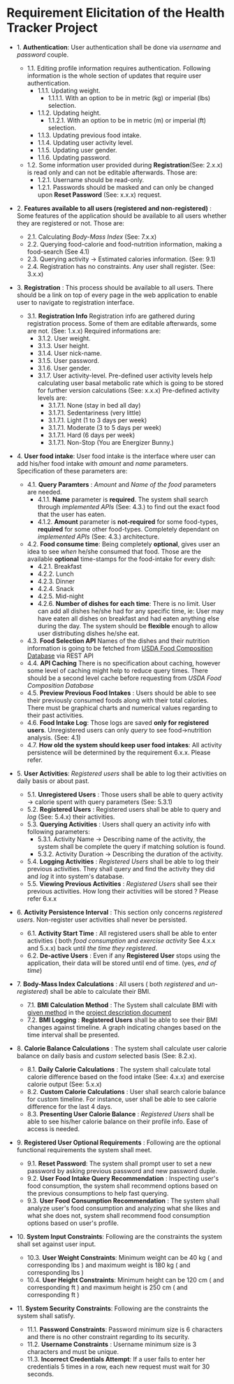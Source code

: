 # Requirement Elicitation of the Health Tracker Project

* 1\. **Authentication**: User authentication shall be done via *username* and *password* couple.
    * 1.1\. Editing profile information requires authentication. Following information is the whole section of updates that require user authentication.
      * 1.1.1\. Updating weight.
          * 1.1.1.1\. With an option to be in metric (kg) or imperial (lbs) selection.
      * 1.1.2\. Updating height.
           * 1.1.2.1\. With an option to be in metric (m) or imperial (ft) selection.
      * 1.1.3\. Updating previous food intake.
      * 1.1.4\. Updating user activity level.
      * 1.1.5\. Updating user gender.
      * 1.1.6\. Updating password.
    * 1.2\. Some information user provided during **Registration**(See: 2.x.x) is read only and can not be editable afterwards. Those are:
      * 1.2.1\. Username should be read-only.
      * 1.2.1\. Passwords should be masked and can only be changed upon **Reset Password** (See: x.x.x) request.
* 2\. **Features available to all users (registered and non-registered)** : Some features of the application should be available to all users whether they are registered or not. Those are:
   * 2.1\. Calculating *Body-Mass Index* (See: 7.x.x)
   * 2.2\. Querying food-calorie and food-nutrition information, making a food-search (See 4.1)
   * 2.3\. Querying activity -> Estimated calories information. (See: 9.1)
   * 2.4\. Registration has no constraints. Any user shall register. (See: 3.x.x)

* 3\. **Registration** : This process should be available to all users. There should be a link on top of every page in the web application to enable user to navigate to registration interface.
   * 3.1\. **Registration Info** Registration info are gathered during registration process. Some of them are editable afterwards, some are not. (See: 1.x.x) Required informations are:
        * 3.1.2\. User weight.
        * 3.1.3\. User height.
        * 3.1.4\. User nick-name.
        * 3.1.5\. User password.
        * 3.1.6\. User gender.
        * 3.1.7\. User activity-level. Pre-defined user activity levels help calculating user basal metabolic rate which is going to be stored for further version calculations (See: x.x.x) Pre-defined activity levels are:
            * 3.1.7.1\. None (stay in bed all day)
            * 3.1.7.1\. Sedentariness (very little)
            * 3.1.7.1\. Light (1 to 3 days per week)
            * 3.1.7.1\. Moderate (3 to 5 days per week)
            * 3.1.7.1\. Hard (6 days per week)
            * 3.1.7.1\. Non-Stop (You are Energizer Bunny.)

* 4\. **User food intake**: User food intake is the interface where user can add his/her food intake with *amount* and *name* parameters. Specification of these parameters are:
    * 4.1\. **Query Paramters** : *Amount* and *Name of the food* parameters are needed.
        * 4.1.1\. **Name** parameter is **required**. The system shall search through *implemented APIs* (See: 4.3.) to find out the exact food that the user has eaten.
        * 4.1.2\. **Amount** parameter is **not-required** for some food-types, **required** for some other food-types. Completely dependant on *implemented APIs* (See: 4.3.) architecture.
    * 4.2\. **Food consume time**: Being completely **optional**, gives user an idea to see *when* he/she consumed that food. Those are the available **optional** time-stamps for the food-intake for every dish:
        * 4.2.1\. Breakfast
        * 4.2.2\. Lunch
        * 4.2.3\. Dinner
        * 4.2.4\. Snack
        * 4.2.5\. Mid-night
        * 4.2.6\. **Number of dishes for each time**: There is no limit. User can add all dishes he/she had for any specific time, ie: User may have eaten all dishes on breakfast and had eaten anything else during the day. The system should be **flexible** enough to allow user distributing dishes he/she eat.
    * 4.3\. **Food Selection API** Names of the dishes and their nutrition information is going to be fetched from [USDA Food Composition Database](https://ndb.nal.usda.gov/ndb/doc/) via REST API
    * 4.4\. **API Caching** There is no specification about caching, however some level of caching might help to reduce query times. There should be a second level cache before requesting from *USDA Food Composition Database*
    * 4.5\. **Preview Previous Food Intakes** : Users should be able to see their previously consumed foods along with their total calories. There must be graphical charts and numerical values regarding to their past activities.
    * 4.6\. **Food Intake Log**: Those logs are saved **only for registered users**. Unregistered users can only *query* to see food->nutrition analysis. (See: 4.1)
    * 4.7\. **How old the system should keep user food intakes**: All activity persistence will be determined by the requirement 6.x.x. Please refer.

* 5\. **User Activities**: *Registered users* shall be able to log their activities on daily basis or about past.
    * 5.1\. **Unregistered Users** : Those users shall be able to query activity -> calorie spent with query parameters (See: 5.3.1)
    * 5.2\. **Registered Users** : Registered users shall be able to query and *log* (See: 5.4.x) their activities.
    * 5.3\. **Querying Activities** : Users shall query an activity info with following parameters:
        * 5.3.1\. Activity Name -> Describing name of the activity, the system shall be complete the query if matching solution is found.
        * 5.3.2\. Activity Duration -> Describing the duration of the activity.
    * 5.4\. **Logging Activities** : *Registered Users* shall be able to log their previous activities. They shall query and find the activity they did and *log* it into system's database.
    * 5.5\. **Viewing Previous Activities** : *Registered Users* shall see their previous activities. How long their activities will be stored ? Please refer 6.x.x

* 6\. **Activity Persistence Interval** : This section only concerns *registered users*. Non-register user activities shall never be persisted.
    * 6.1\. **Activity Start Time** : All registered users shall be able to enter activities ( both *food consumption* and *exercise activity* See 4.x.x and 5.x.x) back until *the time they registered*.
    * 6.2\. **De-active Users** : Even if any **Registered User** stops using the application, their data will be stored until end of time. (yes, *end of time*)

* 7\. **Body-Mass Index Calculations** : All users ( both *registered* and *un-registered*) shall be able to calculate their BMI.
     * 7.1\. **BMI Calculation Method** : The System shall calculate BMI with [given method](https://en.wikipedia.org/wiki/Body_mass_index) in the [project description document](https://github.com/Mephala/Fall2016Swe573_healthTracker/blob/master/SWE573_projectdescription.pdf)
     * 7.2\. **BMI Logging** : **Registered Users** shall be able to see their BMI changes against timeline. A graph indicating changes based on the time interval shall be presented.

* 8\. **Calorie Balance Calculations** : The system shall calculate user calorie balance on daily basis and *custom* selected basis (See: 8.2.x).
     * 8.1\. **Daily Calorie Calculations** : The system shall calculate total calorie difference based on the food intake (See: 4.x.x) and exercise calorie output (See: 5.x.x)
     * 8.2\. **Custom Calorie Calculations** : User shall search calorie balance for custom timeline. For instance, user shall be able to see calorie difference for the last 4 days.
     * 8.3\. **Presenting User Calorie Balance** : *Registered Users* shall be able to see his/her calorie balance on their profile info. Ease of access is needed.


* 9\. **Registered User Optional Requirements** : Following are the optional functional requirements the system shall meet.
     * 9.1\. **Reset Password**: The system shall prompt user to set a new password by asking previous password and new password duple.
     * 9.2\. **User Food Intake Query Recommendation** : Inspecting user's food consumption, the system shall recommend options based on the previous consumptions to help fast querying.
     * 9.3\. **User Food Consumption Recommendation** : The system shall analyze user's food consumption and analyzing what she likes and what she does not, system shall recommend food consumption options based on user's profile.

* 10\. **System Input Constraints**: Following are the constraints the system shall set against user input.
     * 10.3\. **User Weight Constraints**: Minimum weight can be 40 kg ( and corresponding lbs ) and maximum weight is 180 kg ( and corresponding lbs )
     * 10.4\. **User Height Constraints**: Minimum height can be 120 cm ( and corresponding ft ) and maximum height is 250 cm ( and corresponding ft )

* 11\. **System Security Constraints**: Following are the constraints the system shall satisfy.
     * 11.1\. **Password Constraints**: Password minimum size is 6 characters and there is no other constraint regarding to its security.
     * 11.2\. **Username Constraints** : Username minimum size is 3 characters and must be unique.
     * 11.3\. **Incorrect Credentials Attempt**: If a user fails to enter her credentials 5 times in a row, each new request must wait for 30 seconds.

